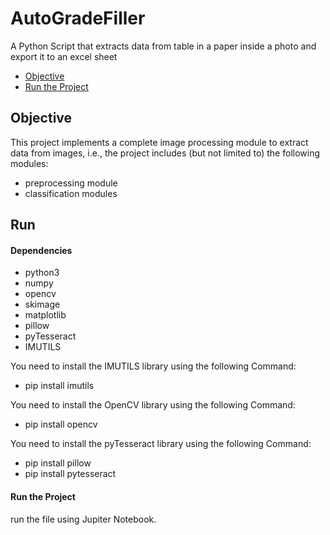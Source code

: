# AutoGradeFiller
A Python Script that extracts data from table in a paper inside a photo and export it to an excel sheet 
* [Objective](#Objective)
* [Run the Project](#Run)

## Objective
This project implements a complete image processing module to extract data from images, i.e., the project includes (but not limited to) the following modules:
* preprocessing module
* classification modules


## Run
#### Dependencies
- python3
- numpy
- opencv
- skimage
- matplotlib
- pillow
- pyTesseract
- IMUTILS

You need to install the IMUTILS library using the following Command:
- pip install imutils

You need to install the OpenCV library using the following Command:
- pip install opencv

You need to install the pyTesseract library using the following Command:
- pip install pillow
- pip install pytesseract

#### Run the Project
run the file using Jupiter Notebook.

